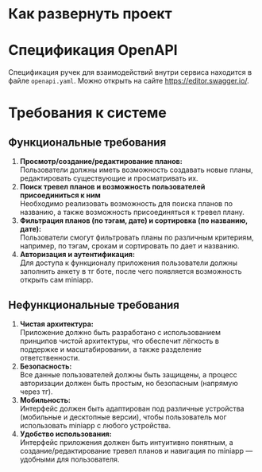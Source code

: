 # Как развернуть проект


# Спецификация OpenAPI
Спецификация ручек для взаимодействий внутри сервиса
находится в файле `openapi.yaml`. Можно открыть на сайте https://editor.swagger.io/.

# Требования к системе

## Функциональные требования
1. **Просмотр/создание/редактирование планов:**  
   Пользователи должны иметь возможность создавать новые планы, редактировать существующие и просматривать их.
2. **Поиск тревел планов и возможность пользователей присоединиться к ним**  
   Необходимо реализовать возможность для поиска планов по названию, а также возможность присоединяться к тревел плану.
3. **Фильтрация планов (по тэгам, дате) и сортировка (по названию, дате):**  
   Пользователи смогут фильтровать планы по различным критериям, например, по тэгам, срокам и сортировать по дает и названию.
4. **Авторизация и аутентификация:**  
   Для доступа к функционалу приложения пользователи должны заполнить анкету в тг боте, после чего появляется возможность открыть сам miniapp.

## Нефункциональные требования

1. **Чистая архитектура:**  
   Приложение должно быть разработано с использованием принципов чистой архитектуры, что обеспечит лёгкость в поддержке и масштабировании, а также разделение ответственности.
2. **Безопасность:**  
   Все данные пользователей должны быть защищены, а процесс авторизации должен быть простым, но безопасным (напрямую через тг).
3. **Мобильность:**  
   Интерфейс должен быть адаптирован под различные устройства (мобильные и десктопные версии), чтобы пользователь мог использовать miniapp с любого устройства.
4. **Удобство использования:**  
   Интерфейс приложения должен быть интуитивно понятным, а создание/редактирование тревел планов и навигация по miniapp — удобными для пользователя.
